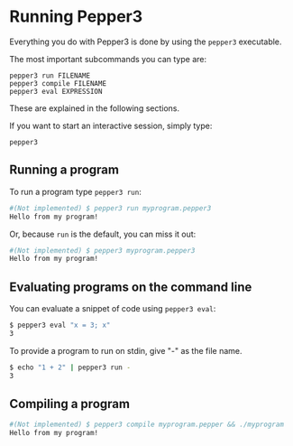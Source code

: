 # Running Pepper3

Everything you do with Pepper3 is done by using the `pepper3` executable.

The most important subcommands you can type are:

```
pepper3 run FILENAME
pepper3 compile FILENAME
pepper3 eval EXPRESSION
```

These are explained in the following sections.

If you want to start an interactive session, simply type:

```
pepper3
```

## Running a program

To run a program type `pepper3 run`:

```bash
#(Not implemented) $ pepper3 run myprogram.pepper3
Hello from my program!
```

Or, because `run` is the default, you can miss it out:

```bash
#(Not implemented) $ pepper3 myprogram.pepper3
Hello from my program!
```

## Evaluating programs on the command line

You can evaluate a snippet of code using `pepper3 eval`:

```bash
$ pepper3 eval "x = 3; x"
3
```

To provide a program to run on stdin, give "-" as the file name.

```bash
$ echo "1 + 2" | pepper3 run -
3
```

## Compiling a program

```bash
#(Not implemented) $ pepper3 compile myprogram.pepper && ./myprogram
Hello from my program!
```
